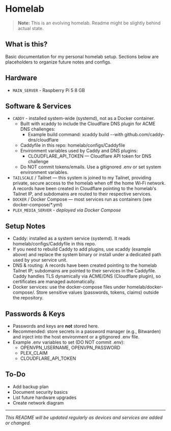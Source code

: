 # Homelab

> **Note:** This is an evolving homelab. Readme might be slightly behind actual state.

## What is this?

Basic documentation for my personal homelab setup. Sections below are placeholders to organize future notes and configs.

## Hardware

- `MAIN_SERVER` - Raspberry Pi 5 8 GB

## Software & Services

- `CADDY` - installed system-wide (systemd), not as a Docker container.
  - Built with xcaddy to include the Cloudflare DNS plugin for ACME DNS challenges:
    - Example build command: xcaddy build --with github.com/caddy-dns/cloudflare
  - Caddyfile in this repo: homelab/configs/Caddyfile
  - Environment variables used by Caddy and DNS plugins:
    - CLOUDFLARE_API_TOKEN — Cloudflare API token for DNS challenge
  - Do NOT commit tokens/emails. Use a gitignored .env or set system environment variables.
- `TAILSCALE` / Tailnet — this system is joined to my Tailnet, providing private, secure access to the homelab when off the home Wi‑Fi network. A records have been created in Cloudflare pointing to the homelab's Tailnet IP, and subdomains are routed to their respective services.
- `DOCKER` / Docker Compose — most services run as containers (see docker-compose/*.yml)
- `PLEX_MEDIA_SERVER` - *deployed via Docker Compose*

## Setup Notes

- Caddy: installed as a system service (systemd). It reads homelab/configs/Caddyfile in this repo.
- If you need to rebuild Caddy to add plugins, use xcaddy (example above) and replace the system binary or install under a dedicated path used by your service unit.
- DNS & routing: A records have been created pointing to the homelab Tailnet IP; subdomains are pointed to their services in the Caddyfile. Caddy handles TLS dynamically via ACME/DNS (Cloudflare plugin), so certificates are managed automatically.
- Docker services: use the docker-compose files under homelab/docker-compose/. Store sensitive values (passwords, tokens, claims) outside the repository.

## Passwords & Keys

- Passwords and keys are **not** stored here.
- Recommended: store secrets in a password manager (e.g., Bitwarden) and inject into the host environment or a gitignored .env file.
- Example .env variables to set (DO NOT commit .env):
  - OPENVPN_USERNAME, OPENVPN_PASSWORD
  - PLEX_CLAIM
  - CLOUDFLARE_API_TOKEN

## To-Do

- Add backup plan
- Document security basics
- List future hardware upgrades
- Create network diagram

---

*This README will be updated regularly as devices and services are added or changed.*
